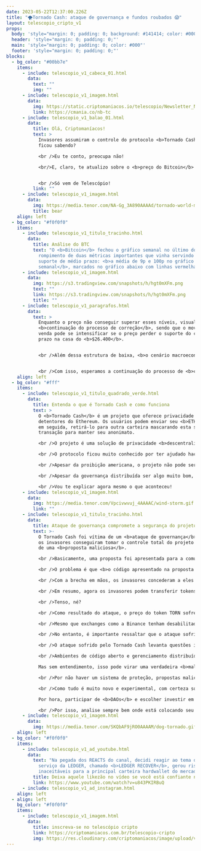 ```yaml
---
date: 2023-05-22T12:37:00.226Z
title: "🌪️Tornado Cash: ataque de governança e fundos roubados 😱"
layout: telescopio_cripto_v1
props:
  body: 'style="margin: 0; padding: 0; background: #141414; color: #000"'
  header: 'style="margin: 0; padding: 0;"'
  main: 'style="margin: 0; padding: 0; color: #000"'
  footer: 'style="margin: 0; padding: 0;"'
blocks:
  - bg_color: "#00bb7e"
    items:
      - include: telescopio_v1_cabeca_01.html
        data:
          text: ""
          img: ""
      - include: telescopio_v1_imagem.html
        data:
          img: https://static.criptomaniacos.io/telescopio/Newsletter_NB.png
          link: https://cmania.co/nb-tc
      - include: telescopio_v1_balao_01.html
        data:
          title: Olá, Criptomaníacos!
          text: >
            Invasores assumiram o controle do protocolo <b>Tornado Cash</b>, tu
            ficou sabendo?

            <br />Eu te conto, preocupa não! 

            <br/>E, claro, te atualizo sobre o <b>preço do Bitcoin</b> também!


            <br />Só vem de Telescópio!
          link: ""
      - include: telescopio_v1_imagem.html
        data:
          img: https://media.tenor.com/NA-Gg_3A890AAAAd/tornado-world-meteorological-day.gif
          title: bear
    align: left
  - bg_color: "#f0f0f0"
    items:
      - include: telescopio_v1_titulo_tracinho.html
        data:
          title: Análise do BTC
          text: "O <b>Bitcoin</b> fechou o gráfico semanal no último domingo confirmando
            rompimento de duas métricas importantes que vinha servindo como
            suporte de médio prazo: <b>a média de 9p e 100p no gráfico
            semanal</b>, marcados no gráfico abaixo com linhas vermelhas."
      - include: telescopio_v1_imagem.html
        data:
          img: https://s3.tradingview.com/snapshots/h/hgt0mXFm.png
          text: ""
          link: https://s3.tradingview.com/snapshots/h/hgt0mXFm.png
          title: ""
      - include: telescopio_v1_paragrafos.html
        data:
          text: >
            Enquanto o preço não conseguir superar esses níveis, visualizamos a
            <b>continuação do processo de correção</b>, sendo que o movimento de
            venda pode se intensificar se o preço perder o suporte do curto
            prazo na casa do <b>$26.400</b>.


            <br />Além dessa estrutura de baixa, <b>o cenário macroeconômico traz incerteza</b> e receio para os investidores, já que nessa semana será divulgado o <b>PIB americano e o PCE</b>, dois indicadores que sinalizam como está a situação econômica americana e podem impactar na cotação do Bitcoin. 


            <br />Com isso, esperamos a continuação do processo de <b>correção</b> que pode levar o preço nos suportes marcados com as linhas brancas, sem perder a estrutura de alta de médio prazo. 
    align: left
  - bg_color: "#fff"
    items:
      - include: telescopio_v1_titulo_quadrado_verde.html
        data:
          title: Entenda o que é Tornado Cash e como funciona
          text: >
            O <b>Tornado Cash</b> é um projeto que oferece privacidade aos
            detentores do Ethereum. Os usuários podem enviar seu <b>ETH</b> e,
            em seguida, retirá-lo para outra carteira mascarando esta segunda
            transação para manter seu anonimato.

            <br />O projeto é uma solução de privacidade <b>descentralizada e sem custódia</b> construída na rede Ethereum. Ele melhora a privacidade da transação, quebrando o link na cadeia entre os endereços do remetente e do destinatário. Tornado Cash usa um contrato inteligente que aceita depósitos <b>ETH e ERC-20</b>.

            <br />O protocolo ficou muito conhecido por ter ajudado hackers a tirar os rastros de <b>invasões milionárias</b>. Isso fez com que o governo americano pusesse o serviço na <b>lista negra</b> do país: cidadãos e empresas são proibidos de utilizar o Tornado Cash.

            <br />Apesar da proibição americana, o projeto não pode ser parado pois tem seu <b>código aberto e é descentralizado</b>. As decisões são tomadas pelos possuidores do seu token nativo <b>TORN</b>, que funcionam como votos no sistema. 

            <br />Apesar da governança distribuída ser algo muito bom, infelizmente foi a brecha para que <b>invasores tomassem o controle</b> do projeto. E nem foi necessário gastar muito dinheiro para isso ou meses de trabalho. 

            <br />Vou te explicar agora mesmo o que aconteceu!
      - include: telescopio_v1_imagem.html
        data:
          img: https://media.tenor.com/Vpcivwvuj_4AAAAC/wind-storm.gif
          link: ""
      - include: telescopio_v1_titulo_tracinho.html
        data:
          title: Ataque de governança compromete a segurança do projeto
          text: >-
            O Tornado Cash foi vítima de um <b>ataque de governança</b> em que
            os invasores conseguiram tomar o controle total do projeto por meio
            de uma <b>proposta maliciosa</b>. 

            <br />Basicamente, uma proposta foi apresentada para a comunidade, que prometia punir agentes mal intencionados na rede. A comunidade aprovou a medida através de seus votos. 

            <br />O problema é que <b>o código apresentado na proposta continha a permissão de modificar a proposta depois de aprovada</b>.

            <br />Com a brecha em mãos, os invasores concederam a eles mesmos <b>1,2 milhão de votos</b>, superando os <b>700.000 votos legítimos</b> de todo o protocolo.

            <br />Em resumo, agora os invasores podem transferir tokens do tesouro, mintar mais <b>TORN</b> ou qualquer outra coisa que desejarem, já que <b>podem aprovar sozinhos quaisquer mudanças</b>.

            <br />Tenso, né?

            <br />Como resultado do ataque, o preço do token TORN sofreu uma queda drástica de quase <b>50% em apenas 24 horas</b>. Os invasores possuem atualmente cerca de <b>100.000 TORNs</b>. 

            <br />Mesmo que exchanges como a Binance tenham desabilitado os depósitos de TORN, os invasores já conseguiram realizar uma quantia por volta de <b>3.5 milhões de reais</b>.

            <br />No entanto, é importante ressaltar que o ataque sofrido não teve repercussões no protocolo <b>Tornado Cash</b>. O protocolo ainda permite aos seus usuários ocultar os movimentos de fundos e endereços digitais por meio do serviço prestado.

            <br />O ataque sofrido pelo Tornado Cash levanta questões importantes sobre a segurança de <b>DAOs</b>, as organizações autônomas descentralizadas.

            <br />Ambientes de código aberto e gerenciamento distribuído de projetos pode ser <b>excelente</b> quando as pessoas entendem no que votam e a razão pela qual votam.

            Mas sem entendimento, isso pode virar uma verdadeira <b>maldição</b>.

            <br />Por não haver um sistema de proteção, propostas maliciosas não são incomuns e, quando são aprovadas, podem simplesmente dar <b>todo o controle a uma única pessoa</b>, como aconteceu com o Tornado Cash.

            <br />Como tudo é muito novo e experimental, com certeza soluções serão apresentadas ao mercado com o tempo. 

            Por hora, participar de <b>DAOs</b> e escolher investir em tokens de governança pode trazer riscos adicionais, quando comparamos com o <b>Bitcoin</b>.

            <br />Por isso, analise sempre bem onde está colocando seu dinheiro e crie um <b>plano de gerenciamento</b> para momentos de crise, tá bem?	
      - include: telescopio_v1_imagem.html
        data:
          img: https://media.tenor.com/SKQbAF9jRO0AAAAM/dog-tornado.gif
    align: left
  - bg_color: "#f0f0f0"
    items:
      - include: telescopio_v1_ad_youtube.html
        data:
          text: "Na pegada dos REACTS do canal, decidi reagir ao tema do momento: o novo
            serviço da LEDGER, chamado <b>LEDGER RECOVER</b>, gerou riscos
            inaceitáveis para a principal carteira hardwallet do mercado?"
          title: Deixa aquele likezão no vídeo se você está confiante no BTC!
          link: https://www.youtube.com/watch?v=u843PKIRBuQ
      - include: telescopio_v1_ad_instagram.html
    align: left
  - align: left
    bg_color: "#f0f0f0"
    items:
      - include: telescopio_v1_imagem.html
        data:
          title: inscreva-se no telescópio cripto
          link: https://criptomaniacos.com.br/telescopio-cripto
          img: https://res.cloudinary.com/criptomaniacos/image/upload/v1662133224/telescopio/inscreva-se-telescopio.png
---
```

